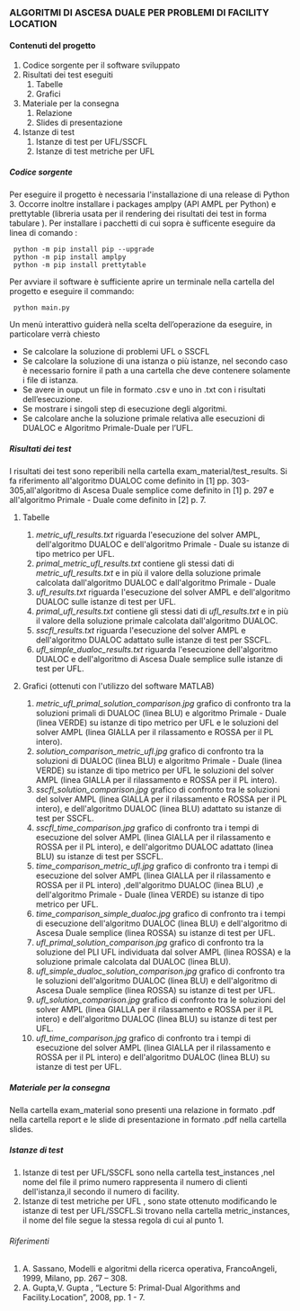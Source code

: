 ### ALGORITMI DI ASCESA DUALE PER PROBLEMI DI FACILITY LOCATION

#### Contenuti del progetto

1.  Codice sorgente per il software sviluppato
2.  Risultati dei test eseguiti 
    1. Tabelle
    2. Grafici
3.  Materiale per la consegna
    1.  Relazione
    2.  Slides di presentazione
4.  Istanze di test
    1. Istanze di test per UFL/SSCFL
    2. Istanze di test metriche per UFL
 
 
##### Codice sorgente
 
 Per eseguire il progetto è necessaria l'installazione di una release di Python 3.
 Occorre inoltre installare i packages amplpy (API AMPL per Python) e prettytable (libreria usata per il rendering dei risultati dei test in forma tabulare ).
 Per installare i pacchetti di cui sopra è sufficente eseguire da linea di comando :
 
     python -m pip install pip --upgrade 
     python -m pip install amplpy 
     python -m pip install prettytable
 
 Per avviare il software è sufficiente aprire un terminale nella cartella del progetto e eseguire il commando:
    
     python main.py

Un menù interattivo guiderà nella scelta dell’operazione da eseguire, in particolare verrà chiesto

*  Se calcolare la soluzione di problemi UFL o SSCFL
*  Se calcolare la soluzione di una istanza o più istanze, nel secondo caso è necessario fornire il path a una cartella che deve contenere solamente i file di istanza.
*  Se avere in ouput un file in formato .csv e uno in .txt con i risultati dell’esecuzione.
*  Se mostrare i singoli step di esecuzione degli algoritmi.
*  Se calcolare anche la soluzione primale relativa alle esecuzioni di DUALOC e Algoritmo Primale-Duale per l’UFL.

##### Risultati dei test

I risultati dei test sono reperibili nella cartella exam_material/test_results.
Si fa riferimento all'algoritmo DUALOC come definito in [1] pp. 303-305,all'algoritmo di Ascesa Duale semplice come definito in [1] p. 297 e all'algoritmo Primale - Duale come definito in [2] p. 7.

1. Tabelle
    1. _metric_ufl_results.txt_ riguarda l'esecuzione del solver AMPL, dell'algoritmo DUALOC e dell'algoritmo Primale - Duale su istanze di tipo metrico per UFL.
    2. _primal_metric_ufl_results.txt_ contiene gli stessi dati di _metric_ufl_results.txt_ e in più il valore della soluzione primale calcolata dall'algoritmo DUALOC e dall'algoritmo Primale - Duale
    3. _ufl_results.txt_ riguarda l'esecuzione del solver AMPL e dell'algoritmo DUALOC sulle istanze di test per UFL.
    4. _primal_ufl_results.txt_ contiene gli stessi dati di _ufl_results.txt_ e in più il valore della soluzione primale calcolata dall'algoritmo DUALOC.
    5. _sscfl_results.txt_ riguarda l'esecuzione del solver AMPL e dell'algoritmo DUALOC adattato sulle istanze di test per SSCFL.
    6. _ufl_simple_dualoc_results.txt_ riguarda l'esecuzione dell'algoritmo DUALOC e dell'algoritmo di Ascesa Duale semplice sulle istanze di test per UFL.
    
2. Grafici (ottenuti con l'utilizzo del software MATLAB)
    1. _metric_ufl_primal_solution_comparison.jpg_ grafico di confronto tra la soluzioni primali di DUALOC (linea BLU) e algoritmo Primale - Duale (linea VERDE) su istanze di tipo metrico per UFL e le soluzioni del solver AMPL (linea GIALLA per il rilassamento e ROSSA per il PL intero).
    2. _solution_comparison_metric_ufl.jpg_ grafico di confronto tra la soluzioni di DUALOC (linea BLU) e algoritmo Primale - Duale (linea VERDE) su istanze di tipo metrico per UFL le soluzioni del solver AMPL (linea GIALLA per il rilassamento e ROSSA per il PL intero).
    3. _sscfl_solution_comparison.jpg_ grafico di confronto tra le soluzioni del solver AMPL (linea GIALLA per il rilassamento e ROSSA per il PL intero), e dell'algoritmo DUALOC (linea BLU) adattato su istanze di test per SSCFL.
    4. _sscfl_time_comparison.jpg_ grafico di confronto tra i tempi di esecuzione del solver AMPL (linea GIALLA per il rilassamento e ROSSA per il PL intero), e dell'algoritmo DUALOC adattato (linea BLU) su istanze di test per SSCFL.
    5. _time_comparison_metric_ufl.jpg_ grafico di confronto tra i tempi di esecuzione del solver AMPL (linea GIALLA per il rilassamento e ROSSA per il PL intero) ,dell'algoritmo DUALOC (linea BLU) ,e dell'algoritmo Primale - Duale (linea VERDE) su istanze di tipo metrico per UFL.
    6. _time_comparison_simple_dualoc.jpg_ grafico di confronto tra i tempi di esecuzione dell'algoritmo DUALOC (linea BLU) e dell'algoritmo di Ascesa Duale semplice (linea ROSSA) su istanze di test per UFL.
    7. _ufl_primal_solution_comparison.jpg_ grafico di confronto tra la soluzione del PLI UFL individuata dal solver AMPL (linea ROSSA) e la soluzione primale calcolata dal DUALOC (linea BLU).
    8. _ufl_simple_dualoc_solution_comparison.jpg_ grafico di confronto tra le soluzioni dell'algoritmo DUALOC (linea BLU) e dell'algoritmo di Ascesa Duale semplice (linea ROSSA) su istanze di test per UFL.
    9. _ufl_solution_comparison.jpg_ grafico di confronto tra le soluzioni del solver AMPL (linea GIALLA per il rilassamento e ROSSA per il PL intero) e dell'algoritmo DUALOC (linea BLU) su istanze di test per UFL.
    10. _ufl_time_comparison.jpg_ grafico di confronto tra i tempi di esecuzione del solver AMPL (linea GIALLA per il rilassamento e ROSSA per il PL intero)  e dell'algoritmo DUALOC (linea BLU) su istanze di test per UFL.
    
##### Materiale per la consegna

Nella cartella exam_material sono presenti una relazione in formato .pdf nella cartella report e le slide di presentazione in formato .pdf nella cartella slides.


##### Istanze di test

1. Istanze di test per UFL/SSCFL sono nella cartella test_instances ,nel nome del file il primo numero rappresenta il numero di clienti dell'istanza,il secondo il numero di facility.
2. Istanze di test metriche per UFL , sono state ottenuto modificando le istanze di test per UFL/SSCFL.Si trovano nella cartella metric_instances, il nome del file segue la stessa regola di cui al punto 1.


###### Riferimenti

1.  A. Sassano, Modelli e algoritmi della ricerca operativa, FrancoAngeli, 1999, Milano, pp. 267 – 308.
2.  A. Gupta,V. Gupta , “Lecture 5: Primal-Dual Algorithms and Facility.Location”, 2008, pp. 1 - 7.

